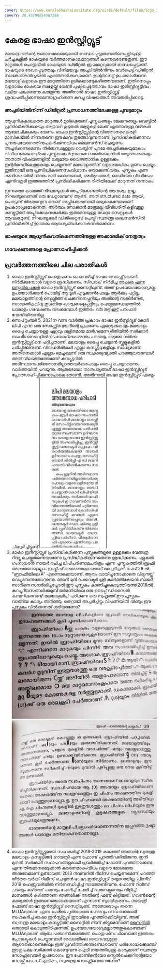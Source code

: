 ```yaml
---
cover: https://www.keralabhashainstitute.org/sites/default/files/logo_3_0.png
coverY: 28.43799854967368
---
```


# കേരള ഭാഷാ ഇൻസ്റ്റിറ്റ്യൂട്ട്



മലയാളത്തിന്റെ ജ്ഞാനമേഖലയുമായി ബന്ധപ്പെടുത്തുന്നതിനെപ്പറ്റിയുള്ള ചർച്ചകളിൽ ഭാഷയുടെ വർത്തമാനകാലമാറ്റങ്ങൾ കടന്നുവരേണ്ടതുണ്ട്. ഈ മാറ്റങ്ങൾ പൊതുവിൽ ഭാഷയുടെ ഡിജിറ്റൽ രൂപമാറ്റവുമായി ബന്ധപ്പെട്ടാണ്. ഭാഷയുടെ രേഖപ്പെടുത്തലും വീനിമയവും അച്ചടിയിൽനിന്നും വേർപെട്ട് ഡിജിറ്റൽ സാങ്കേതികവിദ്യയിൽ എത്തിനിൽക്കുകയാണ്. ഇന്റർനെറ്റ് ഉപയോഗിക്കുന്ന മലയാളികളാകെ ഈ മാറ്റത്തിനെ ഉൾക്കൊണ്ടുകഴിഞ്ഞവരാണ്. ഇതിനൊപ്പം വളരാനും ഭാഷയെ നാളേയ്ക്ക് വേണ്ടി പുഷ്ടിപ്പെടുത്താനും ഭാഷാ ഇൻസ്റ്റിറ്റ്യൂട്ടിനും വലിയ പങ്കുണ്ടെന്നു കരുതുന്നു. അതിനാൽ ഭാഷാ ഇൻസ്റ്റിറ്റ്യൂട്ട് ശ്രദ്ധപതിപ്പിക്കണമെന്നാഗ്രഹിക്കുന്ന കുറച്ചു വിഷയങ്ങൾ അവതരിപ്പിക്കട്ടെ.

### അച്ചടിയിൽനിന്ന് ഡിജിറ്റൽ പ്രസാധനത്തിലേക്കുള്ള ചുവടുമാറ്റം

ആധുനികകാലത്തെ മാറ്റങ്ങൾ ഉൾക്കൊണ്ട് പുസ്തകങ്ങളും ലേഖനങ്ങളും വെബ്ബിൽ പ്രസിദ്ധീകരിക്കുകയും അതുവഴി കൂടുതൽ ആളുകളിലേക്ക് എത്താനുള്ള വഴികൾ ആലോചിക്കുകയും വേണം. ഭാഷാ ഇൻസ്റ്റിറ്റ്യൂട്ടിന്റെ വിജ്ഞാനകൈരളി മാസികയിൽ നിന്നുതന്നെ ഈ മാറ്റം തുടങ്ങാവുന്നതാണ്. പ്രസിദ്ധീകരിക്കുന്നവ പുനരുപയോഗത്തിനുപകരിക്കുന്നവിധം ലൈസൻസ് ചെയ്യണം. അച്ചടിക്കണമെന്നും നിർബന്ധമുള്ളവ വെബ്ബിന് പുറമേ അച്ചടിക്കുകയുമാകാം. വിവിധ മേഖലകളിലെ പുസ്തകങ്ങൾ ഇങ്ങനെ ഓൺലൈനിൽ തയ്യാറാക്കുകയും അതാത് വിഷയങ്ങളിൽ ലഭ്യമായ വൈജ്ഞാനിക ഉള്ളടക്കം ഇന്റർനെറ്റിലെത്തുകയും ചെയ്യുന്നത് മലയാളത്തിന് വളരെയധികം ഗുണം ചെയ്യും. ഇതിനായി ഒരു പ്രസിദ്ധികരണസംവിധാനം ഒരുക്കേണ്ടിവരും. പുസ്തകം എന്ന കണിശതയിൽ നിന്നും മാറി ലേഖനങ്ങൾ, അഭിമുഖങ്ങൾ, ഓഡിയോ വീഡിയോ എന്നിവകൂടി ഇത്തരത്തിൽ പ്രസിദ്ധീകരിക്കുന്ന രീതിയിലേക്ക് മാറുന്നത് നന്നാകും.

ഇന്നത്തെ കാലത്ത് നിഘണ്ടുക്കൾ അച്ചടിക്കേണ്ടതിന്റെ ആവശ്യം ഇല്ല. നിഘണ്ടുവെന്നത് ഒരു ഡേറ്റാബേസ് ആണ്. അത് structured data ആയി, പെട്ടെന്ന് തിരയാവുന്ന വെബ് അപ്ലിക്കേഷനായി ലഭ്യമാകുമ്പോഴാണ് ഉപകാരപ്രദമാകുന്നത്. അർത്ഥം നോക്കാൻ മാത്രമല്ല വിവിധരീതികളിലുള്ള കമ്പ്യൂട്ടിങ്ങ് അപ്ലിക്കേഷനുകൾക്കും ഇങ്ങനെയുള്ള ഡേറ്റാ സെറ്റുകൾ ആവശ്യമുണ്ട്. നിഘണ്ടുക്കൾ ഡിജിറ്റൈസ് ചെയ്ത് സ്വതന്ത്ര ലൈസൻസിൽ പ്രസിദ്ധീകരിച്ച് ഇത്തരം ആവശ്യങ്ങൾക്കുതകുന്നതാക്കണം.

### ഭാഷയുടെ ആധുനികവത്കരണത്തിനുള്ള അക്കാദമിക് നേതൃത്വം

### ഗവേഷണങ്ങളെ പ്രോത്സാഹിപ്പിക്കൽ

## പ്രവർത്തനത്തിലെ ചില പരാതികൾ

1. ഭാഷാ ഇൻസ്റ്റിറ്റ്യൂട് പൊതുപണം ചെലവഴിച്ച് ഭാഷാ സോഫ്റ്റ്‌വെയർ നിർമിക്കുമ്പോൾ വളരെ ശ്രദ്ധിക്കണം. സിഡാക് നിർമിച്ച [അക്ഷര എന്ന സ്പെൽചെക്കർ](https://210.212.237.177:8015/) ഭാഷാ ഇൻസ്റ്റിറ്റ്യൂട് സൈറ്റിലുണ്ട്. അത് ഉപയോഗയോഗ്യമല്ല. ഉപയോഗിക്കാൻ പോയിട്ട് ആ ടൂൾ എടുക്കാൻപോലും ആർക്കും പറ്റില്ല. മലയാളത്തിന്റെ സ്പെല്ലിങ്ങ് ചെക്കറിനെപ്പറ്റിയും അതിന്റെ സങ്കീർണത, സാങ്കേതികവിദ്യ തുടങ്ങിയ കാര്യങ്ങളെപ്പറ്റിയും പൊതുമണ്ഡലത്തിൽ ധാരാളം ഗവേഷണം നടക്കുമ്പോൾ ഇത്തരം ഒരു തട്ടിക്കൂട്ട് പരിപാടി വേണ്ടിയിരുന്നില്ല.
2. സെപ്റ്റംബർ 5, 2021ന് വന്ന വാർത്ത പ്രകാരം ഭാഷാ ഇൻസ്റ്റിറ്റ്യൂട് കോർ ലിപി എന്ന ഒരു സോഫ്റ്റ്‌വെയറിന്റെ പ്രചരണം ഏറ്റെടുക്കുകയും മലയാളം ടൈപ്പു ചെയ്യാനുള്ള ഏറ്റവും ലളിതമായ മാർഗമെന്ന രീതിയിൽ സർക്കാർ സംവിധാനങ്ങളിൽ ഉപയോഗിക്കുമ്മെന്നും പറഞ്ഞു. ആരോ ശരിക്കും ഇൻസ്റ്റിറ്റ്യൂട്ടിനെ പറ്റിച്ചതാണ്. മലയാളം ടൈപ്പു ചെയ്യാൻ സ്കൂളുകളിൽ പഠിപ്പിക്കുന്നുണ്ട്. വിവിധരീതികൾ എല്ലാ കമ്പ്യൂട്ടറുകളിലും സാധ്യമാണ്. അതിനെക്കാൾ എല്ലാം മെച്ചമെന്ന് ഒരു സ്വകാര്യവ്യക്തി പറഞ്ഞുവരുമ്പോൾ അത് വിലയിരുത്തേണ്ടേ? കമ്പ്യൂട്ടറിൽ അടിസ്ഥാനപരിജ്ഞാനമില്ലാത്തവർക്കുപോലും ടൈപ്പു ചെയ്യാമെന്നും വാർത്തയിൽ പറയുന്നു. ആരുടെയോ താത്പര്യങ്ങൾ ഭാഷാ ഇൻസ്റ്റിറ്റ്യൂട് പ്രോത്സാഹിപ്പിക്കുന്നപോലെ തോന്നി. അതിനായി ഭാഷാ ഇൻസ്റ്റിറ്റ്യൂട് ഫണ്ടും ചില്വഴിച്ചിട്ടുണ്ട്.<img src="../../.gitbook/assets/image (124).png" alt="" data-size="original">
3. ഭാഷാ ഇൻസ്റ്റിറ്റ്യൂട് പ്രസിദ്ധീകരിക്കുന്ന പുസ്തകങ്ങളുടെ ഉള്ളടക്കം വേണ്ടത്ര റിവ്യൂ ചെയ്തുതന്നെയാണോ പ്രസിദ്ധീകരിക്കുന്നതെന്നു ശ്രദ്ധിക്കണം. പളുകൽ ഗംഗാധരൻ നായർ രചിച്ച ലിപിപരിണാമചരിത്രം എന്ന പുസ്തകത്തിൽ ബ്രഹ്മി അക്ഷരങ്ങളെല്ലാം ഇംഗ്ലീഷ് അക്ഷരങ്ങളായാണ് അച്ചടിച്ചത്. പേജ് 28 ൽ "ബ്രാഹ്മിയിലെ A" എന്നൊക്കെയാണ്. ആരും വായിച്ചുനോക്കാതെ വില്പനയ്ക്ക് വെച്ചുവെന്നുതോന്നുന്നു. ഞാൻ മുൻ ഡയറക്ടർ ശ്രീ കാർത്തികേയൻ നായർ സാറിനെ സന്ദർശിച്ചപ്പോൽ ഈ പുസ്തകം കാണിച്ചുകൊടുത്തിരുന്നു(2018ൽ). കുറച്ചുദിവസങ്ങൾക്കുമുമ്പ് ജർമനിയിലെ ഒരു ടൈപ്പ് ഡിസൈൻ കമ്പനിക്കുവേണ്ടി മലയാളലിപി പഠിക്കുന്ന ഒരു സുഹൃത്ത് ഈ പുസ്തകം വാങ്ങിയ കാര്യം അറിഞ്ഞു. തെറ്റായി അച്ചടിച്ചിട്ടും വിപണിയിൽ വീണ്ടും ഈ പുസ്തകം വിൽക്കുന്നത് ശരിയാണോ?![](<../../.gitbook/assets/image (126).png>)<img src="../../.gitbook/assets/image (119).png" alt="" data-size="original">
4. ഭാഷാ ഇൻസ്റ്റിറ്റ്യൂട്ടുമായി സഹകരിച്ച് 2018-2019 കാലത്ത് ഞങ്ങൾ(സ്വതന്ത്ര മലയാളം കമ്പ്യൂട്ടിങ്ങ്) ഗായത്രി എന്ന ഫോണ്ട് പുറത്തിറക്കിയിരുന്നു. ഇനി മുതൽ സർക്കാർ സ്ഥാപനങ്ങളുമായി പ്രവർത്തിച്ച് ഫോണ്ട് പുറത്തിറക്കേണ്ട എന്ന തിരുമാനമെടുക്കാൻ കാരണമാകുംവിധം വളരെ മോശമായ അനുഭവമാണ് ഉണ്ടായത്. 2018 നവമ്പറിൽ റിലീസ് ചെയ്യണമെന്ന് പറഞ്ഞ് തീർത്ത വർക്ക് റിലീസ് ചെയ്യാൻ ഭാഷാ ഇൻസ്റ്റിറ്റ്യൂട് തയ്യാറായില്ല. പിന്നീട് 2019 ഫെബ്രുവരിയിൽ നിർബന്ധിപ്പിച്ച് നടത്തേണ്ടിവന്നു. ഫോണ്ട് റിലീസ് ചടങ്ങും കഴിഞ്ഞ് പലവട്ടം ചോദിച്ച് ചോദിച്ച് ഡയറക്ടറെയും വിളിച്ച് മാസങ്ങൾ കഴിഞ്ഞാണ് ഞങ്ങൾക്ക് അതിന്റെ ഫണ്ട് കിട്ടിയത്. ഗവൺമെന്റ് കാര്യങ്ങൾ ഇങ്ങനെയൊക്കെയാണ് എന്നാണ് ന്യായീകരണം. ഗായത്രി ഫോണ്ട് ഭാഷാ ഇൻസ്റ്റിറ്റ്യൂട് സൈറ്റിലുണ്ട്. അതോടൊപ്പം തന്നെ MLUAnjanam എന്ന പേരിൽ പുതിയൊരു ഫോണ്ടും സിഡാക്കുമായി സഹകരിച്ച് ഭാഷാ ഇൻസ്റ്റിറ്റ്യൂട് ഈയിടെ പുറത്തിറക്കിയിട്ടുണ്ട്. അത് സ്വതന്ത്ര മലയാളം കമ്പ്യൂട്ടിങ്ങ് സൈറ്റിൽ നിന്ന് കിട്ടുമെന്നാണ് [സൈറ്റിൽ](https://www.keralabhashainstitute.org/node/404/) തെറ്റായി കൊടുത്തിരിക്കുന്നത്. ഉപയോഗയോഗ്യമല്ലാത്തതുകൊണ്ടാണ് MLUAnjanam ആരും പരിഗണിക്കാത്തത്. പൊതുപണം ചിലവാക്കി ഇത്തരം പ്രോജക്ടുകൾ ചെയ്യുമ്പോൾ മേഖലയിലെ വൈദഗ്ദ്ധ്യമുള്ള ആരെക്കൊണ്ടെങ്കിലും ഇത് പ്രവർത്തിക്കുന്നുണ്ടോയെന്ന് പരിശോധിക്കേണ്ടേ? ഇടതുപക്ഷ സർക്കാർ കൊണ്ടുവന്ന ഐടി നയത്തിലുള്ള കാര്യമാണ് സ്വതന്ത്ര സോഫ്റ്റ്‌വെയർ ഉപയോഗം. ഈ ഫോണ്ടിന്റെയോ സ്പെൽചെക്കറിന്റെയോ സോഴ്സ് കോഡ് എവിടെ, സ്വതന്ത്ര സോഫ്റ്റ്‌വെയറാണോ?
